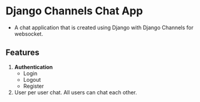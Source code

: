 #  Django Channels Chat App
- A chat application that is created using Django with Django Channels for websocket.

## Features
1. **Authentication**
   - Login
   - Logout
   - Register
2. User per user chat. All users can chat each other.